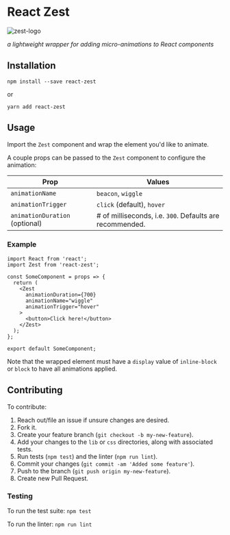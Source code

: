 # React Zest
![zest-logo](https://s3.amazonaws.com/react-zest/zest.png)

_a lightweight wrapper for adding micro-animations to React components_

## Installation

```
npm install --save react-zest
```

or

```
yarn add react-zest
```

## Usage

Import the `Zest` component and wrap the element you'd like to animate.

A couple props can be passed to the `Zest` component to configure the animation:

| Prop                           | Values                                                   |
|--------------------------------|----------------------------------------------------------|
| `animationName`                | `beacon`, `wiggle`                                       |
| `animationTrigger`             | `click` (default), `hover`                               |
| `animationDuration` (optional) | # of milliseconds, i.e. `300`. Defaults are recommended. |

### Example

```
import React from 'react';
import Zest from 'react-zest';

const SomeComponent = props => {
  return (
    <Zest
      animationDuration={700}
      animationName="wiggle"
      animationTrigger="hover"
    >
      <button>Click here!</button>
    </Zest>
  );
};

export default SomeComponent;
```

Note that the wrapped element must have a `display` value of `inline-block` or `block` to have all animations applied.

## Contributing

To contribute:

1. Reach out/file an issue if unsure changes are desired.
1. Fork it.
1. Create your feature branch (`git checkout -b my-new-feature`).
1. Add your changes to the `lib` or `css` directories, along with associated tests.
1. Run tests (`npm test`) and the linter (`npm run lint`).
1. Commit your changes (`git commit -am 'Added some feature'`).
1. Push to the branch (`git push origin my-new-feature`).
1. Create new Pull Request.

### Testing

To run the test suite: `npm test`

To run the linter: `npm run lint`
